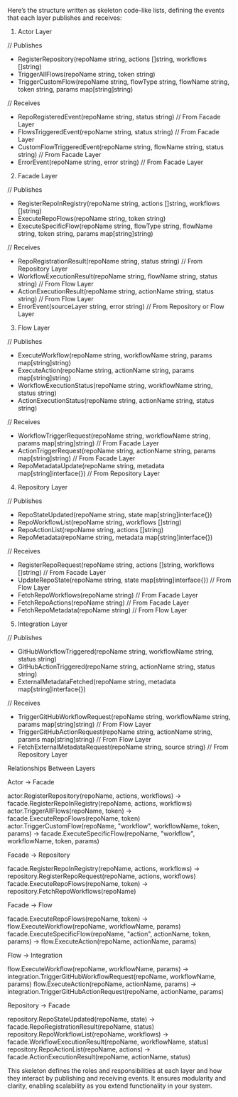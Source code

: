 Here’s the structure written as skeleton code-like lists, defining the events that each layer publishes and receives:

1. Actor Layer

// Publishes
- RegisterRepository(repoName string, actions []string, workflows []string)
- TriggerAllFlows(repoName string, token string)
- TriggerCustomFlow(repoName string, flowType string, flowName string, token string, params map[string]string)

// Receives
- RepoRegisteredEvent(repoName string, status string) // From Facade Layer
- FlowsTriggeredEvent(repoName string, status string) // From Facade Layer
- CustomFlowTriggeredEvent(repoName string, flowName string, status string) // From Facade Layer
- ErrorEvent(repoName string, error string) // From Facade Layer

2. Facade Layer

// Publishes
- RegisterRepoInRegistry(repoName string, actions []string, workflows []string)
- ExecuteRepoFlows(repoName string, token string)
- ExecuteSpecificFlow(repoName string, flowType string, flowName string, token string, params map[string]string)

// Receives
- RepoRegistrationResult(repoName string, status string) // From Repository Layer
- WorkflowExecutionResult(repoName string, flowName string, status string) // From Flow Layer
- ActionExecutionResult(repoName string, actionName string, status string) // From Flow Layer
- ErrorEvent(sourceLayer string, error string) // From Repository or Flow Layer

3. Flow Layer

// Publishes
- ExecuteWorkflow(repoName string, workflowName string, params map[string]string)
- ExecuteAction(repoName string, actionName string, params map[string]string)
- WorkflowExecutionStatus(repoName string, workflowName string, status string)
- ActionExecutionStatus(repoName string, actionName string, status string)

// Receives
- WorkflowTriggerRequest(repoName string, workflowName string, params map[string]string) // From Facade Layer
- ActionTriggerRequest(repoName string, actionName string, params map[string]string) // From Facade Layer
- RepoMetadataUpdate(repoName string, metadata map[string]interface{}) // From Repository Layer

4. Repository Layer

// Publishes
- RepoStateUpdated(repoName string, state map[string]interface{})
- RepoWorkflowList(repoName string, workflows []string)
- RepoActionList(repoName string, actions []string)
- RepoMetadata(repoName string, metadata map[string]interface{})

// Receives
- RegisterRepoRequest(repoName string, actions []string, workflows []string) // From Facade Layer
- UpdateRepoState(repoName string, state map[string]interface{}) // From Flow Layer
- FetchRepoWorkflows(repoName string) // From Facade Layer
- FetchRepoActions(repoName string) // From Facade Layer
- FetchRepoMetadata(repoName string) // From Flow Layer

5. Integration Layer

// Publishes
- GitHubWorkflowTriggered(repoName string, workflowName string, status string)
- GitHubActionTriggered(repoName string, actionName string, status string)
- ExternalMetadataFetched(repoName string, metadata map[string]interface{})

// Receives
- TriggerGitHubWorkflowRequest(repoName string, workflowName string, params map[string]string) // From Flow Layer
- TriggerGitHubActionRequest(repoName string, actionName string, params map[string]string) // From Flow Layer
- FetchExternalMetadataRequest(repoName string, source string) // From Repository Layer

Relationships Between Layers

Actor -> Facade

actor.RegisterRepository(repoName, actions, workflows) -> facade.RegisterRepoInRegistry(repoName, actions, workflows)
actor.TriggerAllFlows(repoName, token) -> facade.ExecuteRepoFlows(repoName, token)
actor.TriggerCustomFlow(repoName, "workflow", workflowName, token, params) -> facade.ExecuteSpecificFlow(repoName, "workflow", workflowName, token, params)

Facade -> Repository

facade.RegisterRepoInRegistry(repoName, actions, workflows) -> repository.RegisterRepoRequest(repoName, actions, workflows)
facade.ExecuteRepoFlows(repoName, token) -> repository.FetchRepoWorkflows(repoName)

Facade -> Flow

facade.ExecuteRepoFlows(repoName, token) -> flow.ExecuteWorkflow(repoName, workflowName, params)
facade.ExecuteSpecificFlow(repoName, "action", actionName, token, params) -> flow.ExecuteAction(repoName, actionName, params)

Flow -> Integration

flow.ExecuteWorkflow(repoName, workflowName, params) -> integration.TriggerGitHubWorkflowRequest(repoName, workflowName, params)
flow.ExecuteAction(repoName, actionName, params) -> integration.TriggerGitHubActionRequest(repoName, actionName, params)

Repository -> Facade

repository.RepoStateUpdated(repoName, state) -> facade.RepoRegistrationResult(repoName, status)
repository.RepoWorkflowList(repoName, workflows) -> facade.WorkflowExecutionResult(repoName, workflowName, status)
repository.RepoActionList(repoName, actions) -> facade.ActionExecutionResult(repoName, actionName, status)

This skeleton defines the roles and responsibilities at each layer and how they interact by publishing and receiving events. It ensures modularity and clarity, enabling scalability as you extend functionality in your system.